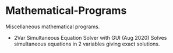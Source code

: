 # Mathematical-Programs
Miscellaneous mathematical programs.

- 2Var Simultaneous Equation Solver with GUI (Aug 2020)
Solves simultaneous equations in 2 variables giving exact solutions.
